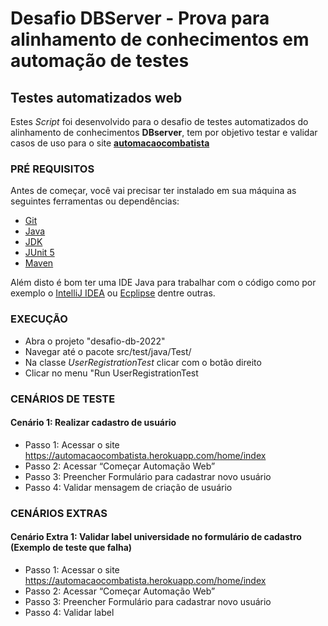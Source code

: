 # Desafio DBServer - Prova para alinhamento de conhecimentos em automação de testes
## Testes automatizados web

Estes *Script* foi desenvolvido para o desafio de testes automatizados do alinhamento de conhecimentos **DBserver**, tem por objetivo testar e validar casos de uso para o site [**automacaocombatista**](https://automacaocombatista.herokuapp.com/home/index)

### PRÉ REQUISITOS

Antes de começar, você vai precisar ter instalado em sua máquina as seguintes ferramentas ou dependências:

* [Git](https://git-scm.com)
* [Java](https://www.java.com/pt-BR/)
* [JDK](https://www.oracle.com/java/technologies/downloads/)
* [JUnit 5](https://junit.org/junit5/)
* [Maven](https://maven.apache.org/)

Além disto é bom ter uma IDE Java para trabalhar com o código como por exemplo o [IntelliJ IDEA](https://www.jetbrains.com/pt-br/idea/) ou [Ecplipse](https://www.eclipse.org/downloads/) dentre outras.

### EXECUÇÃO

* Abra o projeto "desafio-db-2022"
* Navegar até o pacote src/test/java/Test/
* Na classe *UserRegistrationTest* clicar com o botão direito
* Clicar no menu "Run UserRegistrationTest

### CENÁRIOS DE TESTE

#### Cenário 1: Realizar cadastro de usuário
* Passo 1: Acessar o site https://automacaocombatista.herokuapp.com/home/index
* Passo 2: Acessar “Começar Automação Web”
* Passo 3: Preencher Formulário para cadastrar novo usuário
* Passo 4: Validar mensagem de criação de usuário

### CENÁRIOS EXTRAS

#### Cenário Extra 1: Validar label universidade no formulário de cadastro (Exemplo de teste que falha)
* Passo 1: Acessar o site https://automacaocombatista.herokuapp.com/home/index
* Passo 2: Acessar “Começar Automação Web”
* Passo 3: Preencher Formulário para cadastrar novo usuário
* Passo 4: Validar label